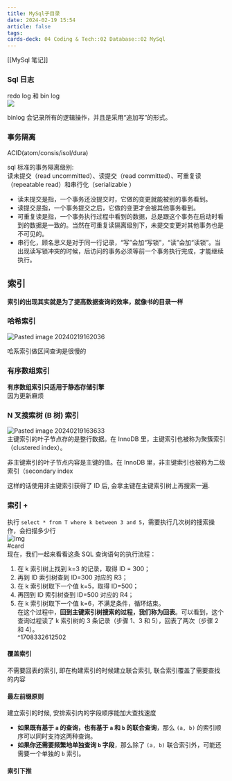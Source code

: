 ```yaml
---
title: MySql子目录
date: 2024-02-19 15:54
article: false
tags: 
cards-deck: 04 Coding & Tech::02 Database::02 MySql
---
```


[[MySql 笔记]]

### Sql 日志
redo log 和 bin log  
![](http://oss.naglfar28.com/naglfar28/202402191649927.png)

binlog 会记录所有的逻辑操作，并且是采用“追加写”的形式。

### 事务隔离
ACID(atom/consis/isol/dura)

sql 标准的事务隔离级别:  
读未提交（read uncommitted）、读提交（read committed）、可重复读（repeatable read）和串行化（serializable ）
- 读未提交是指，一个事务还没提交时，它做的变更就能被别的事务看到。
- 读提交是指，一个事务提交之后，它做的变更才会被其他事务看到。
- 可重复读是指，一个事务执行过程中看到的数据，总是跟这个事务在启动时看到的数据是一致的。当然在可重复读隔离级别下，未提交变更对其他事务也是不可见的。
- 串行化，顾名思义是对于同一行记录，“写”会加“写锁”，“读”会加“读锁”。当出现读写锁冲突的时候，后访问的事务必须等前一个事务执行完成，才能继续执行。

## 索引
**索引的出现其实就是为了提高数据查询的效率，就像书的目录一样**
### 哈希索引
![Pasted image 20240219162036](http://oss.naglfar28.com/naglfar28/202402191649928.png)

哈系索引做区间查询是很慢的

### 有序数组索引
**有序数组索引只适用于静态存储引擎**  
因为更新麻烦

### N 叉搜索树 (B 树) 索引
![Pasted image 20240219163633](http://oss.naglfar28.com/naglfar28/202402191649929.png)  
主键索引的叶子节点存的是整行数据。在 InnoDB 里，主键索引也被称为聚簇索引（clustered index）。

非主键索引的叶子节点内容是主键的值。在 InnoDB 里，非主键索引也被称为二级索引（secondary index

这样的话使用非主键索引获得了 ID 后, 会拿主键在主键索引树上再搜索一遍.

### 索引 +
执行 `select * from T where k between 3 and 5`，需要执行几次树的搜索操作，会扫描多少行  
![img](http://oss.naglfar28.com/naglfar28/202402191649930.png)  
#card  
现在，我们一起来看看这条 SQL 查询语句的执行流程：
1. 在 k 索引树上找到 k=3 的记录，取得 ID = 300；
2. 再到 ID 索引树查到 ID=300 对应的 R3；
3. 在 k 索引树取下一个值 k=5，取得 ID=500；
4. 再回到 ID 索引树查到 ID=500 对应的 R4；
5. 在 k 索引树取下一个值 k=6，不满足条件，循环结束。  
在这个过程中，**回到主键索引树搜索的过程，我们称为回表**。可以看到，这个查询过程读了 k 索引树的 3 条记录（步骤 1、3 和 5），回表了两次（步骤 2 和 4）。  
^1708332612502

#### 覆盖索引
不需要回表的索引, 即在构建索引的时候建立联合索引, 联合索引覆盖了需要查找的内容
#### 最左前缀原则
建立索引的时候, 安排索引内的字段顺序能加大查找速度
- **如果既有基于 `a` 的查询，也有基于 `a` 和 `b` 的联合查询**，那么 `(a, b)` 的索引顺序可以同时支持这两种查询。
- **如果你还需要频繁地单独查询 `b` 字段**，那么除了 `(a, b)` 联合索引外，可能还需要一个单独的 `b` 索引。
#### 索引下推


